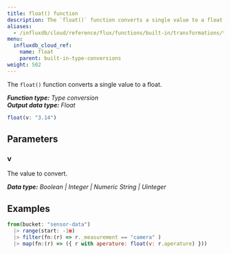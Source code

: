 ```yaml
---
title: float() function
description: The `float()` function converts a single value to a float.
aliases:
  - /influxdb/cloud/reference/flux/functions/built-in/transformations/type-conversions/float/
menu:
  influxdb_cloud_ref:
    name: float
    parent: built-in-type-conversions
weight: 502
---
```


The `float()` function converts a single value to a float.

_**Function type:** Type conversion_  
_**Output data type:** Float_

```js
float(v: "3.14")
```

## Parameters

### v
The value to convert.

_**Data type:** Boolean | Integer | Numeric String | Uinteger_

## Examples
```js
from(bucket: "sensor-data")
  |> range(start: -1m)
  |> filter(fn:(r) => r._measurement == "camera" )
  |> map(fn:(r) => ({ r with aperature: float(v: r.aperature) }))
```
